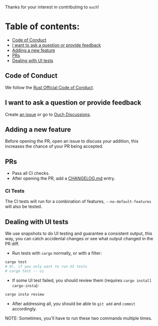 Thanks for your interest in contributing to `ouch`!

# Table of contents:

- [Code of Conduct](#code-of-conduct)
- [I want to ask a question or provide feedback](#i-want-to-ask-a-question-or-provide-feedback)
- [Adding a new feature](#adding-a-new-feature)
- [PRs](#prs)
- [Dealing with UI tests](#dealing-with-ui-tests)

## Code of Conduct

We follow the [Rust Official Code of Conduct](https://www.rust-lang.org/policies/code-of-conduct).

## I want to ask a question or provide feedback

Create [an issue](https://github.com/ouch-org/ouch/issues) or go to [Ouch Discussions](https://github.com/ouch-org/ouch/discussions).

## Adding a new feature

Before opening the PR, open an issue to discuss your addition, this increases the chance of your PR being accepted.

## PRs

- Pass all CI checks.
- After opening the PR, add a [CHANGELOG.md] entry.

[CHANGELOG.md]: https://github.com/ouch-org/ouch

### CI Tests

The CI tests will run for a combination of features, `--no-default-features` will also be tested.

## Dealing with UI tests

We use snapshots to do UI testing and guarantee a consistent output, this way, you can catch accidental changes or see what output changed in the PR diff.

- Run tests with `cargo` normally, or with a filter:

```sh
cargo test
# Or, if you only want to run UI tests
# cargo test -- ui
```

- If some UI test failed, you should review them (requires `cargo install cargo-insta`):

```sh
cargo insta review
```

- After addressing all, you should be able to `git add` and `commit` accordingly.

NOTE: Sometimes, you'll have to run these two commands multiple times.
